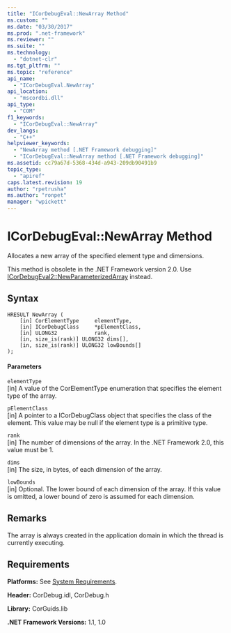 ```yaml
---
title: "ICorDebugEval::NewArray Method"
ms.custom: ""
ms.date: "03/30/2017"
ms.prod: ".net-framework"
ms.reviewer: ""
ms.suite: ""
ms.technology: 
  - "dotnet-clr"
ms.tgt_pltfrm: ""
ms.topic: "reference"
api_name: 
  - "ICorDebugEval.NewArray"
api_location: 
  - "mscordbi.dll"
api_type: 
  - "COM"
f1_keywords: 
  - "ICorDebugEval::NewArray"
dev_langs: 
  - "C++"
helpviewer_keywords: 
  - "NewArray method [.NET Framework debugging]"
  - "ICorDebugEval::NewArray method [.NET Framework debugging]"
ms.assetid: cc79a67d-5368-434d-a943-209db90491b9
topic_type: 
  - "apiref"
caps.latest.revision: 19
author: "rpetrusha"
ms.author: "ronpet"
manager: "wpickett"
---
```

# ICorDebugEval::NewArray Method
Allocates a new array of the specified element type and dimensions.  
  
 This method is obsolete in the .NET Framework version 2.0. Use [ICorDebugEval2::NewParameterizedArray](../../../../docs/framework/unmanaged-api/debugging/icordebugeval2-newparameterizedarray-method.md) instead.  
  
## Syntax  
  
```  
HRESULT NewArray (  
    [in] CorElementType     elementType,  
    [in] ICorDebugClass     *pElementClass,  
    [in] ULONG32            rank,  
    [in, size_is(rank)] ULONG32 dims[],  
    [in, size_is(rank)] ULONG32 lowBounds[]  
);  
```  
  
#### Parameters  
 `elementType`  
 [in] A value of the CorElementType enumeration that specifies the element type of the array.  
  
 `pElementClass`  
 [in] A pointer to a ICorDebugClass object that specifies the class of the element. This value may be null if the element type is a primitive type.  
  
 `rank`  
 [in] The number of dimensions of the array. In the .NET Framework 2.0, this value must be 1.  
  
 `dims`  
 [in] The size, in bytes, of each dimension of the array.  
  
 `lowBounds`  
 [in] Optional. The lower bound of each dimension of the array. If this value is omitted, a lower bound of zero is assumed for each dimension.  
  
## Remarks  
 The array is always created in the application domain in which the thread is currently executing.  
  
## Requirements  
 **Platforms:** See [System Requirements](../../../../docs/framework/get-started/system-requirements.md).  
  
 **Header:** CorDebug.idl, CorDebug.h  
  
 **Library:** CorGuids.lib  
  
 **.NET Framework Versions:** 1.1, 1.0
